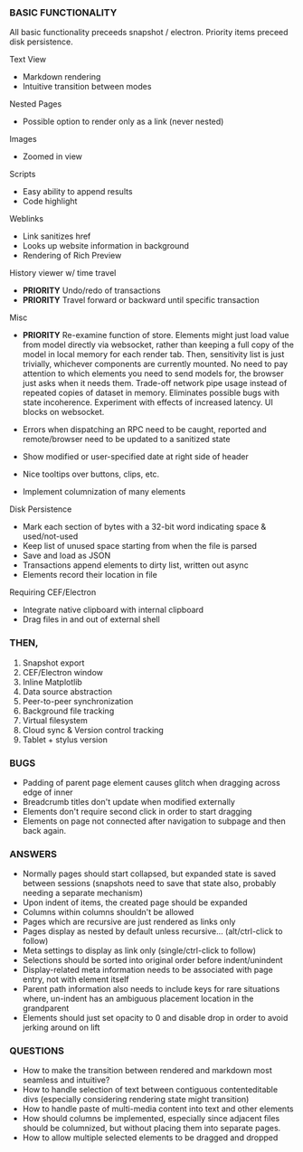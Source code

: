 ### BASIC FUNCTIONALITY

All basic functionality preceeds snapshot / electron.
Priority items preceed disk persistence.

Text View

- Markdown rendering
- Intuitive transition between modes

Nested Pages

- Possible option to render only as a link (never nested)

Images

- Zoomed in view

Scripts

- Easy ability to append results
- Code highlight

Weblinks

- Link sanitizes href
- Looks up website information in background
- Rendering of Rich Preview

History viewer w/ time travel

- **PRIORITY** Undo/redo of transactions
- **PRIORITY** Travel forward or backward until specific transaction

Misc

- **PRIORITY** Re-examine function of store. Elements might just load value
from model directly via websocket, rather than keeping a full copy of the model in
local memory for each render tab. Then, sensitivity list is just trivially, whichever
components are currently mounted. No need to pay attention to which elements you need
to send models for, the browser just asks when it needs them. Trade-off network pipe usage
instead of repeated copies of dataset in memory. Eliminates possible bugs with state
incoherence. Experiment with effects of increased latency. UI blocks on websocket.

- Errors when dispatching an RPC need to be caught, reported
    and remote/browser need to be updated to a sanitized state
- Show modified or user-specified date at right side of header
- Nice tooltips over buttons, clips, etc.
- Implement columnization of many elements

Disk Persistence

- Mark each section of bytes with a 32-bit word indicating space & used/not-used
- Keep list of unused space starting from when the file is parsed
- Save and load as JSON
- Transactions append elements to dirty list, written out async
- Elements record their location in file

Requiring CEF/Electron

- Integrate native clipboard with internal clipboard
- Drag files in and out of external shell
    
### THEN,

1. Snapshot export
2. CEF/Electron window
3. Inline Matplotlib
4. Data source abstraction
5. Peer-to-peer synchronization
6. Background file tracking
7. Virtual filesystem
8. Cloud sync & Version control tracking
9. Tablet + stylus version

### BUGS

- Padding of parent page element causes glitch when dragging across edge of inner
- Breadcrumb titles don't update when modified externally
- Elements don't require second click in order to start dragging
- Elements on page not connected after navigation to subpage and then back again.

### ANSWERS

- Normally pages should start collapsed, but expanded state is saved between sessions (snapshots need to save that state also, probably needing a separate mechanism)
- Upon indent of items, the created page should be expanded
- Columns within columns shouldn't be allowed
- Pages which are recursive are just rendered as links only
- Pages display as nested by default unless recursive... (alt/ctrl-click to follow)
- Meta settings to display as link only (single/ctrl-click to follow)
- Selections should be sorted into original order before indent/unindent
- Display-related meta information needs to be associated with page entry, not with element itself
- Parent path information also needs to include keys for rare situations where, un-indent has an ambiguous placement location in the grandparent
- Elements should just set opacity to 0 and disable drop in order to avoid jerking around on lift

### QUESTIONS

- How to make the transition between rendered and markdown most seamless and intuitive?
- How to handle selection of text between contiguous contenteditable divs (especially considering rendering state might transition)
- How to handle paste of multi-media content into text and other elements
- How should columns be implemented, especially since adjacent files should be columnized, but without placing them into separate pages.
- How to allow multiple selected elements to be dragged and dropped
